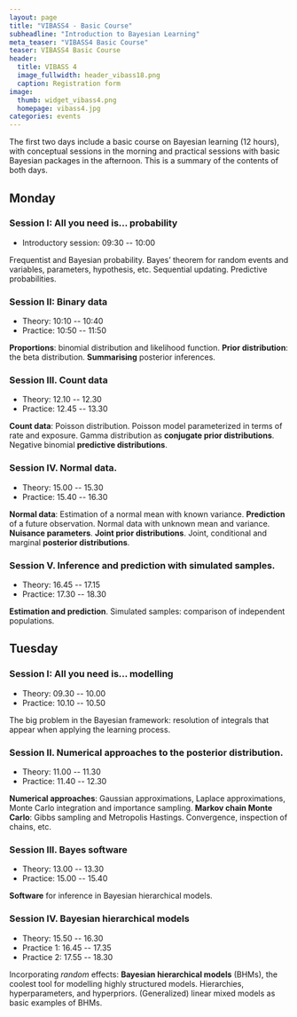 ```yaml
---
layout: page
title: "VIBASS4 - Basic Course"
subheadline: "Introduction to Bayesian Learning"
meta_teaser: "VIBASS4 Basic Course"
teaser: VIBASS4 Basic Course
header:
  title: VIBASS 4
  image_fullwidth: header_vibass18.png
  caption: Registration form
image:
  thumb: widget_vibass4.png
  homepage: vibass4.jpg
categories: events
---
```


The first two days include a basic course on Bayesian learning (12
hours), with conceptual sessions in the morning and practical sessions
with basic Bayesian packages in the afternoon. This is a summary of the
contents of both days.

## Monday

### Session I: __All you need is... probability__

- Introductory session: 09:30 -- 10:00

Frequentist and Bayesian probability. Bayes’ theorem for random events and variables,
parameters, hypothesis, etc. Sequential updating. Predictive probabilities.

### Session II: __Binary data__

- Theory: 10:10 -- 10:40
- Practice: 10:50 -- 11:50

__Proportions__: binomial distribution and likelihood function.
__Prior distribution__: the beta distribution.
__Summarising__ posterior inferences.

### Session III. __Count data__

- Theory: 12.10 -- 12.30
- Practice: 12.45 -- 13.30

__Count data__: Poisson distribution. Poisson model parameterized in terms of rate and exposure. Gamma distribution as __conjugate prior distributions__. Negative binomial __predictive distributions__. 


### Session IV. Normal data.
- Theory: 15.00 -- 15.30
- Practice: 15.40 -- 16.30

__Normal data__: Estimation of a normal mean with known variance. __Prediction__ of a future observation. Normal data with unknown mean and variance. __Nuisance
parameters__. __Joint prior distributions__. Joint, conditional and marginal
__posterior distributions__. 


### Session V. Inference and prediction with simulated samples.
- Theory: 16.45 -- 17.15
- Practice: 17.30 -- 18.30

__Estimation and prediction__. Simulated samples: comparison of independent populations.

## Tuesday

### Session I: All you need is... modelling

- Theory: 09.30 -- 10.00
- Practice: 10.10 -- 10.50

The big problem in the Bayesian framework: resolution of integrals that appear when applying the learning process.


### Session II. Numerical approaches to the posterior distribution.

- Theory: 11.00 -- 11.30
- Practice: 11.40 -- 12.30

__Numerical approaches__: Gaussian approximations, Laplace approximations, Monte Carlo integration and importance sampling. __Markov chain Monte Carlo__: Gibbs sampling and Metropolis Hastings. Convergence, inspection of chains,
etc. 

### Session III. Bayes software

- Theory: 13.00 -- 13.30
- Practice: 15.00 -- 15.40

__Software__ for inference in Bayesian hierarchical models.


### Session IV. Bayesian hierarchical models

- Theory: 15.50 -- 16.30
- Practice 1: 16.45 -- 17.35
- Practice 2: 17.55 -- 18.30

Incorporating _random_ effects: __Bayesian hierarchical models__ (BHMs), the coolest tool for modelling highly structured models. Hierarchies, hyperparameters, and hyperpriors. (Generalized) linear mixed models as basic examples of BHMs.
